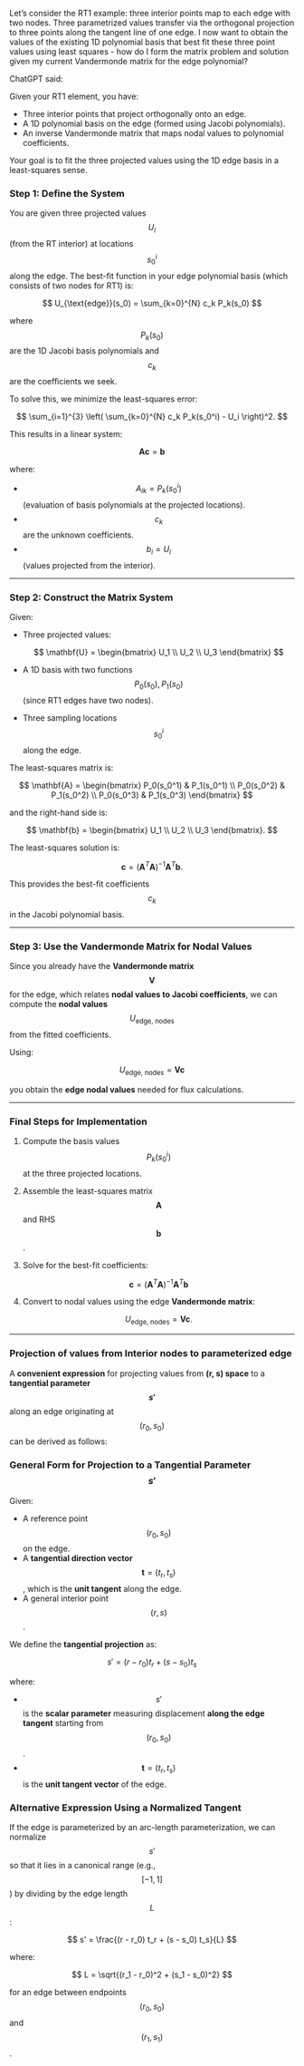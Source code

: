 Let’s consider the RT1 example: three interior points map to each edge with two nodes. Three parametrized values transfer via the orthogonal projection to three points along the tangent line of one edge. I now want to obtain the values of the existing 1D polynomial basis that best fit these three point values using least squares - how do I form the matrix problem and solution given my current Vandermonde matrix for the edge polynomial?

ChatGPT said:

Given your RT1 element, you have:

- Three interior points that project orthogonally onto an edge.
- A 1D polynomial basis on the edge (formed using Jacobi polynomials).
- An inverse Vandermonde matrix that maps nodal values to polynomial coefficients.

Your goal is to fit the three projected values using the 1D edge basis in a least-squares sense.

### **Step 1: Define the System**

You are given three projected values $$U_i$$ (from the RT interior) at locations $$s_0^i$$ along the edge. The best-fit function in your edge polynomial basis (which consists of two nodes for RT1) is:

$$
U_{\text{edge}}(s_0) = \sum_{k=0}^{N} c_k P_k(s_0)
$$

where $$P_k(s_0)$$ are the 1D Jacobi basis polynomials and $$c_k$$ are the coefficients we seek.

To solve this, we minimize the least-squares error:

$$
\sum_{i=1}^{3} \left( \sum_{k=0}^{N} c_k P_k(s_0^i) - U_i \right)^2.
$$

This results in a linear system:

$$
\mathbf{A} \mathbf{c} = \mathbf{b}
$$

where:

- $$A_{ik} = P_k(s_0^i)$$ (evaluation of basis polynomials at the projected locations).
- $$c_k$$ are the unknown coefficients.
- $$b_i = U_i$$ (values projected from the interior).

---

### **Step 2: Construct the Matrix System**

Given:

- Three projected values:

  $$
  \mathbf{U} = \begin{bmatrix} U_1 \\ U_2 \\ U_3 \end{bmatrix}
  $$

- A 1D basis with two functions $$P_0(s_0), P_1(s_0)$$ (since RT1 edges have two nodes).
- Three sampling locations $$s_0^i$$ along the edge.

The least-squares matrix is:

$$
\mathbf{A} =
\begin{bmatrix}
P_0(s_0^1) & P_1(s_0^1) \\
P_0(s_0^2) & P_1(s_0^2) \\
P_0(s_0^3) & P_1(s_0^3)
\end{bmatrix}
$$

and the right-hand side is:

$$
\mathbf{b} =
\begin{bmatrix} U_1 \\ U_2 \\ U_3 \end{bmatrix}.
$$

The least-squares solution is:

$$
\mathbf{c} = (\mathbf{A}^T \mathbf{A})^{-1} \mathbf{A}^T \mathbf{b}.
$$

This provides the best-fit coefficients $$c_k$$ in the Jacobi polynomial basis.

---

### **Step 3: Use the Vandermonde Matrix for Nodal Values**

Since you already have the **Vandermonde matrix** $$\mathbf{V}$$ for the edge, which relates **nodal values to Jacobi coefficients**, we can compute the **nodal values** $$U_{\text{edge, nodes}}$$ from the fitted coefficients.

Using:

$$
U_{\text{edge, nodes}} = \mathbf{V} \mathbf{c}
$$

you obtain the **edge nodal values** needed for flux calculations.

---

### **Final Steps for Implementation**
1. Compute the basis values $$P_k(s_0^i)$$ at the three projected locations.
2. Assemble the least-squares matrix $$\mathbf{A}$$ and RHS $$\mathbf{b}$$.
3. Solve for the best-fit coefficients:

   $$
   \mathbf{c} = (\mathbf{A}^T \mathbf{A})^{-1} \mathbf{A}^T \mathbf{b}
   $$

4. Convert to nodal values using the edge **Vandermonde matrix**:

   $$
   U_{\text{edge, nodes}} = \mathbf{V} \mathbf{c}.
   $$

---

### Projection of values from Interior nodes to parameterized edge

A **convenient expression** for projecting values from **(r, s) space** to a **tangential parameter $$ s' $$** along an edge originating at $$ (r_0, s_0) $$ can be derived as follows:

### **General Form for Projection to a Tangential Parameter $$ s' $$**

Given:
- A reference point $$ (r_0, s_0) $$ on the edge.
- A **tangential direction vector** $$ \mathbf{t} = (t_r, t_s) $$, which is the **unit tangent** along the edge.
- A general interior point $$ (r, s) $$.

We define the **tangential projection** as:

$$
s' = (r - r_0) t_r + (s - s_0) t_s
$$

where:
- $$ s' $$ is the **scalar parameter** measuring displacement **along the edge tangent** starting from $$ (r_0, s_0) $$.
- $$ \mathbf{t} = (t_r, t_s) $$ is the **unit tangent vector** of the edge.

### **Alternative Expression Using a Normalized Tangent**

If the edge is parameterized by an arc-length parameterization, we can normalize $$ s' $$ so that it lies in a canonical range (e.g., $$ [-1,1] $$) by dividing by the edge length $$ L $$:

$$
s' = \frac{(r - r_0) t_r + (s - s_0) t_s}{L}
$$

where:

$$
L = \sqrt{(r_1 - r_0)^2 + (s_1 - s_0)^2}
$$

for an edge between endpoints $$ (r_0, s_0) $$ and $$ (r_1, s_1) $$.